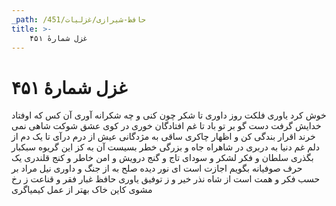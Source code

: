 ```yaml
---
_path: /حافظ-شیرازی/غزلیات/451
title: >-
    غزل شمارهٔ ۴۵۱
---
```

# غزل شمارهٔ ۴۵۱

خوش کرد یاوری فلکت روز داوری
تا شکر چون کنی و چه شکرانه آوری
آن کس که اوفتاد خدایش گرفت دست
گو بر تو باد تا غم افتادگان خوری
در کوی عشق شوکت شاهی نمی خرند
اقرار بندگی کن و اظهار چاکری
ساقی به مژدگانی عیش از درم درآی
تا یک دم از دلم غم دنیا به دربری
در شاهراه جاه و بزرگی خطر بسیست
آن به کز این گریوه سبکبار بگذری
سلطان و فکر لشکر و سودای تاج و گنج
درویش و امن خاطر و کنج قلندری
یک حرف صوفیانه بگویم اجازت است
ای نور دیده صلح به از جنگ و داوری
نیل مراد بر حسب فکر و همت است
از شاه نذر خیر و ز توفیق یاوری
حافظ غبار فقر و قناعت ز رخ مشوی
کاین خاک بهتر از عمل کیمیاگری
